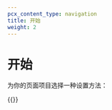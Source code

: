 ```yaml
---
pcx_content_type: navigation
title: 开始
weight: 2
---
```


# 开始

为你的页面项目选择一种设置方法：

{{<directory-listing showDescriptions="true">}}